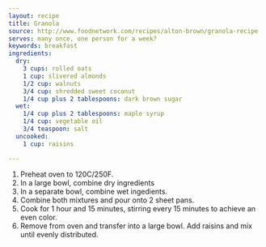 ```yaml
---
layout: recipe
title: Granola
source: http://www.foodnetwork.com/recipes/alton-brown/granola-recipe
serves: many once, one person for a week?
keywords: breakfast
ingredients:
  dry:
    3 cups: rolled oats
    1 cup: slivered almonds
    1/2 cup: walnuts
    3/4 cup: shredded sweet coconut
    1/4 cup plus 2 tablespoons: dark brown sugar
  wet:
    1/4 cup plus 2 tablespoons: maple syrup
    1/4 cup: vegetable oil
    3/4 teaspoon: salt
  uncooked:
    1 cup: raisins

---
```


1. Preheat oven to 120C/250F.
2. In a large bowl, combine dry ingredients
3. In a separate bowl, combine wet ingedients.
4. Combine both mixtures and pour onto 2 sheet pans.
5. Cook for 1 hour and 15 minutes, stirring every 15 minutes to achieve an even color.
6. Remove from oven and transfer into a large bowl. Add raisins and mix until evenly distributed.


